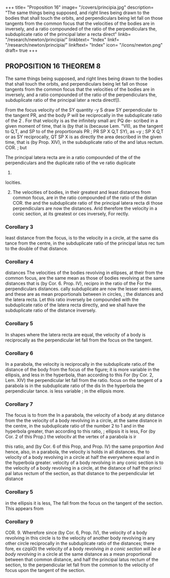 +++
title= "Proposition 16"
image= "/covers/principia.jpg"
description= "The same things being supposed, and right lines being drawn to the bodies that shall touch the orbits, and perpendiculars being let fall on those tangents from the common focus that the velocities of the bodies are in inversely, and a ratio compounded of the ratio of the perpendiculars the, subduplicate ratio of the principal later a recta direct"
linkb= "/research/newton/principia/"
linkbtext= "Index"
linkf= "/research/newton/principia/"
linkftext= "Index"
icon= "/icons/newton.png"
draft= true
+++

## PROPOSITION 16 THEOREM 8

The same things being supposed, and right lines being drawn to the bodies that shall touch the orbits, and perpendiculars being let fall on those tangents from the common focus that the velocities of the bodies are in inversely, and a ratio compounded of the ratio of the perpendiculars the,
subduplicate ratio of the principal later a recta direct!]).

From the focus velocity of the
SY
quantity
-y
S draw
SY
perpendicular to the tangent
PR, and
the
body P will be reciprocally in the subduplicate ratio of the
2
.
For
that velocity is as the infinitely small arc
PQ
de-
scribed in a given moment of time, that is (by
that is (because
Lem. &quot;VII), as the tangent
to Q,T, and SP to
of the proportionals
PR
;
PR
SP X Q,T
SY), as
~y
;
SP X Q,T
or as
SY
reciprocally,
QT
SP X
is as
directly
the area described in the given time, that is (by
Prop. XIV), in the subduplicate ratio of the
and
latus rectum.
COR.
;
but

The principal latera recta are in a ratio compounded of the
of the perpendiculars and the duplicate ratio of the ve
ratio
duplicate

1.
locities.

2. The velocities of bodies, in their greatest and least distances from
common focus, are in the ratio compounded of the ratio of the distan
COR.
the
and the subduplicate ratio of the principal latera recta di
those perpendiculars are now the distances.
Arid therefore the velocity in a conic section, at its greatest or
ces inversely,
For
rectly.

### Corollary 3

least distance
from the
focus, is to the velocity in a circle, at the
same
dis
tance from the centre, in the subduplicate ratio of the principal latus rec
tum to the double of that distance.

### Corollary 4

distances
The
velocities of the bodies revolving in ellipses, at their
from the common
focus, are the
same
mean
as those of bodies revolving
at the same distances
that is (by Cor. 6. Prop. IV), recipro
in
the
ratio
of
the
For the perpendiculars
distances.
cally
subduplicate
are now the lesser semi-axes, and these are as mean proportionals between
in circles,
;
the distances and the latera recta.
Let
this ratio inversely be
compounded
with the subduplicate ratio of the latera recta directly, and we shall have
the subduplicate ratio of the distance inversely.

### Corollary 5

In shapes where the latera recta are equal, the velocity of a body is reciprocally as the perpendicular let fall from the focus on the tangent.

### Corollary 6

In a parabola, the velocity is  reciprocally in the subduplicate ratio.of the distance of the body from the focus of the figure; it is more
variable in the ellipsis, and less in the hyperbola, than according to this
For (by Cor. 2, Lem. XIV) the perpendicular let fall from the
ratio.
focus on the tangent of a parabola is in the subduplicate ratio of the dis
In the hyperbola the perpendicular
tance.
is less
variable
;
in the ellipsis
more.

### Corollary 7 

The focus is to
from the
In a parabola, the velocity of a body at any distance from the
the velocity of a body revolving in a circle, at the same distance
in the
centre, in the subduplicate ratio of the number 2 to 1
and in the hyperbola greater, than according to this ratio,
;
ellipsis it is less,
For (by Cor. 2 of
this Prop.) the velocitv at the vertex of a parabola is ir

this ratio, and (by Cor. 6 of this Prop, and Prop. IV) the same proportion
And hence, also, in a parabola, the velocity is
holds in all distances.
the
to
velocity of a body revolving in a circle at half the
everywhere equal
and in the hyperbola greater.
velocity of a body revolving in any conic section is to the
velocity of a body revolving in a circle, at the distance of half the princi
pal latus rectum of the section, as that distance to the perpendicular let
distance

### Corollary 5

in the ellipsis it is less,
The
fall from the focus on the tangent of the
section.
This appears from


### Corollary 9

COR. 9. Wherefore since (by Cor. 6, Prop. IV), the velocity of a body
revolving in this circle is to the velocity of another body revolving in any
other circle reciprocally in the subduplicate ratio of the distances; there
fore, ex czqiiO) the velocity of a body revolving *in a conic section will be
a body revolving* in a circle at the same distance as a mean proportional between that common distance, and half the principal latus rectum of the section, to the perpendicular let fall from the common
to the velocity of focus upon the tangent of the section.
